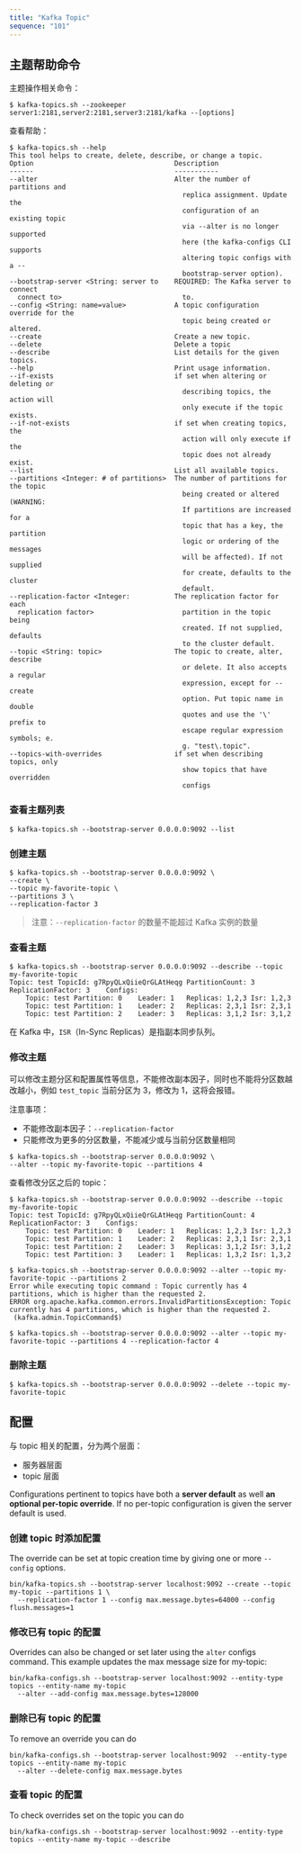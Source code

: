 ```yaml
---
title: "Kafka Topic"
sequence: "101"
---
```


## 主题帮助命令

主题操作相关命令：

```text
$ kafka-topics.sh --zookeeper server1:2181,server2:2181,server3:2181/kafka --[options]
```

查看帮助：

```text
$ kafka-topics.sh --help
This tool helps to create, delete, describe, or change a topic.
Option                                   Description                            
------                                   -----------                            
--alter                                  Alter the number of partitions and     
                                           replica assignment. Update the       
                                           configuration of an existing topic   
                                           via --alter is no longer supported   
                                           here (the kafka-configs CLI supports 
                                           altering topic configs with a --     
                                           bootstrap-server option).
--bootstrap-server <String: server to    REQUIRED: The Kafka server to connect  
  connect to>                              to.
--config <String: name=value>            A topic configuration override for the 
                                           topic being created or altered.
--create                                 Create a new topic.                    
--delete                                 Delete a topic
--describe                               List details for the given topics.
--help                                   Print usage information.
--if-exists                              if set when altering or deleting or    
                                           describing topics, the action will   
                                           only execute if the topic exists.    
--if-not-exists                          if set when creating topics, the       
                                           action will only execute if the      
                                           topic does not already exist.        
--list                                   List all available topics.
--partitions <Integer: # of partitions>  The number of partitions for the topic 
                                           being created or altered (WARNING:   
                                           If partitions are increased for a    
                                           topic that has a key, the partition  
                                           logic or ordering of the messages    
                                           will be affected). If not supplied   
                                           for create, defaults to the cluster  
                                           default.
--replication-factor <Integer:           The replication factor for each        
  replication factor>                      partition in the topic being         
                                           created. If not supplied, defaults   
                                           to the cluster default.
--topic <String: topic>                  The topic to create, alter, describe   
                                           or delete. It also accepts a regular 
                                           expression, except for --create      
                                           option. Put topic name in double     
                                           quotes and use the '\' prefix to     
                                           escape regular expression symbols; e.
                                           g. "test\.topic".
--topics-with-overrides                  if set when describing topics, only    
                                           show topics that have overridden     
                                           configs
```

### 查看主题列表

```text
$ kafka-topics.sh --bootstrap-server 0.0.0.0:9092 --list
```

### 创建主题

```text
$ kafka-topics.sh --bootstrap-server 0.0.0.0:9092 \
--create \
--topic my-favorite-topic \
--partitions 3 \
--replication-factor 3
```

> 注意：`--replication-factor` 的数量不能超过 Kafka 实例的数量

### 查看主题

```text
$ kafka-topics.sh --bootstrap-server 0.0.0.0:9092 --describe --topic my-favorite-topic
Topic: test	TopicId: g7RpyQLxQiieQrGLAtHeqg	PartitionCount: 3	ReplicationFactor: 3	Configs: 
	Topic: test	Partition: 0	Leader: 1	Replicas: 1,2,3	Isr: 1,2,3
	Topic: test	Partition: 1	Leader: 2	Replicas: 2,3,1	Isr: 2,3,1
	Topic: test	Partition: 2	Leader: 3	Replicas: 3,1,2	Isr: 3,1,2
```

在 Kafka 中，`ISR`（In-Sync Replicas）是指副本同步队列。

### 修改主题

可以修改主题分区和配置属性等信息，不能修改副本因子，同时也不能将分区数越改越小，例如 `test_topic` 当前分区为 3，修改为 1，这将会报错。

注意事项：

- 不能修改副本因子：`--replication-factor`
- 只能修改为更多的分区数量，不能减少或与当前分区数量相同

```text
$ kafka-topics.sh --bootstrap-server 0.0.0.0:9092 \
--alter --topic my-favorite-topic --partitions 4
```

查看修改分区之后的 topic：

```text
$ kafka-topics.sh --bootstrap-server 0.0.0.0:9092 --describe --topic my-favorite-topic
Topic: test	TopicId: g7RpyQLxQiieQrGLAtHeqg	PartitionCount: 4	ReplicationFactor: 3	Configs: 
	Topic: test	Partition: 0	Leader: 1	Replicas: 1,2,3	Isr: 1,2,3
	Topic: test	Partition: 1	Leader: 2	Replicas: 2,3,1	Isr: 2,3,1
	Topic: test	Partition: 2	Leader: 3	Replicas: 3,1,2	Isr: 3,1,2
	Topic: test	Partition: 3	Leader: 1	Replicas: 1,3,2	Isr: 1,3,2
```

```text
$ kafka-topics.sh --bootstrap-server 0.0.0.0:9092 --alter --topic my-favorite-topic --partitions 2
Error while executing topic command : Topic currently has 4 partitions, which is higher than the requested 2.
ERROR org.apache.kafka.common.errors.InvalidPartitionsException: Topic currently has 4 partitions, which is higher than the requested 2.
 (kafka.admin.TopicCommand$)
```

```text
$ kafka-topics.sh --bootstrap-server 0.0.0.0:9092 --alter --topic my-favorite-topic --partitions 4 --replication-factor 4
```

### 删除主题

```text
$ kafka-topics.sh --bootstrap-server 0.0.0.0:9092 --delete --topic my-favorite-topic
```

## 配置

与 topic 相关的配置，分为两个层面：

- 服务器层面
- topic 层面

Configurations pertinent to topics have both a **server default** as well **an optional per-topic override**.
If no per-topic configuration is given the server default is used.

### 创建 topic 时添加配置

The override can be set at topic creation time by giving one or more `--config` options.

```text
bin/kafka-topics.sh --bootstrap-server localhost:9092 --create --topic my-topic --partitions 1 \
  --replication-factor 1 --config max.message.bytes=64000 --config flush.messages=1
```

### 修改已有 topic 的配置

Overrides can also be changed or set later using the `alter` configs command.
This example updates the max message size for my-topic:

```text
bin/kafka-configs.sh --bootstrap-server localhost:9092 --entity-type topics --entity-name my-topic
  --alter --add-config max.message.bytes=128000
```

### 删除已有 topic 的配置

To remove an override you can do

```text
bin/kafka-configs.sh --bootstrap-server localhost:9092  --entity-type topics --entity-name my-topic
  --alter --delete-config max.message.bytes
```

### 查看 topic 的配置

To check overrides set on the topic you can do

```text
bin/kafka-configs.sh --bootstrap-server localhost:9092 --entity-type topics --entity-name my-topic --describe
```
